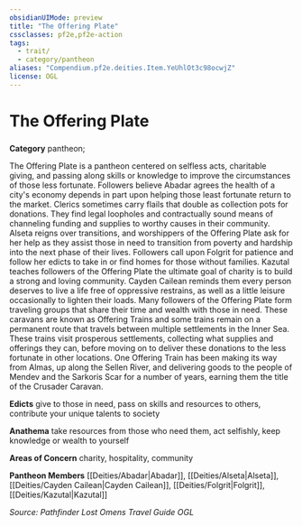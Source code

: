 ```yaml
---
obsidianUIMode: preview
title: "The Offering Plate"
cssclasses: pf2e,pf2e-action
tags:
  - trait/
  - category/pantheon
aliases: "Compendium.pf2e.deities.Item.YeUhlOt3c98ocwjZ"
license: OGL
---
```

# The Offering Plate

### 

**Category** pantheon; 




The Offering Plate is a pantheon centered on selfless acts, charitable giving, and passing along skills or knowledge to improve the circumstances of those less fortunate. Followers believe Abadar agrees the health of a city's economy depends in part upon helping those least fortunate return to the market. Clerics sometimes carry flails that double as collection pots for donations. They find legal loopholes and contractually sound means of channeling funding and supplies to worthy causes in their community. Alseta reigns over transitions, and worshippers of the Offering Plate ask for her help as they assist those in need to transition from poverty and hardship into the next phase of their lives. Followers call upon Folgrit for patience and follow her edicts to take in or find homes for those without families. Kazutal teaches followers of the Offering Plate the ultimate goal of charity is to build a strong and loving community. Cayden Cailean reminds them every person deserves to live a life free of oppressive restrains, as well as a little leisure occasionally to lighten their loads. Many followers of the Offering Plate form traveling groups that share their time and wealth with those in need. These caravans are known as Offering Trains and some trains remain on a permanent route that travels between multiple settlements in the Inner Sea. These trains visit prosperous settlements, collecting what supplies and offerings they can, before moving on to deliver these donations to the less fortunate in other locations. One Offering Train has been making its way from Almas, up along the Sellen River, and delivering goods to the people of Mendev and the Sarkoris Scar for a number of years, earning them the title of the Crusader Caravan.

**Edicts** give to those in need, pass on skills and resources to others, contribute your unique talents to society

**Anathema** take resources from those who need them, act selfishly, keep knowledge or wealth to yourself

**Areas of Concern** charity, hospitality, community

**Pantheon Members** [[Deities/Abadar|Abadar]], [[Deities/Alseta|Alseta]], [[Deities/Cayden Cailean|Cayden Cailean]], [[Deities/Folgrit|Folgrit]], [[Deities/Kazutal|Kazutal]]

*Source: Pathfinder Lost Omens Travel Guide*
*OGL*